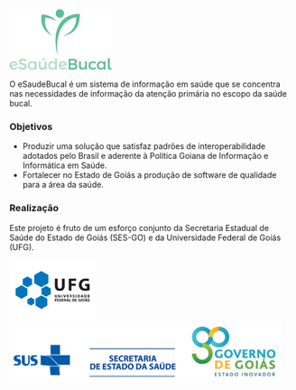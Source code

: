 <img src="info/logo/logo-642x380.png" height="107">

O eSaudeBucal é um sistema de informação em saúde que se concentra nas necessidades de informação da atenção primária no escopo da saúde bucal.

### Objetivos
- Produzir uma solução que satisfaz padrões de interoperabilidade adotados pelo Brasil e aderente à Política Goiana de Informação e Informática em Saúde. 
- Fortalecer no Estado de Goiás a produção de software de qualidade para a área da saúde.

### Realização
Este projeto é fruto de um esforço conjunto da Secretaria Estadual de Saúde do Estado de Goiás (SES-GO) e da Universidade Federal de Goiás (UFG). 

<img src="info/logo/ufg.png" height="107">
<img src="info/logo/ses-go.png" height="107">
